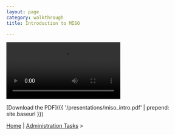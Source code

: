 ```yaml
---
layout: page
category: walkthrough
title: Introduction to MISO

---
```



<video controls>
    <source src="presentations/miso_intro.mp4" type="video/mp4">
</video>

[Download the PDF]({{ '/presentations/miso_intro.pdf' | prepend: site.baseurl }})


<a href="index">Home</a> | <a href="tutorial-detailed-admin-tasks">Administration Tasks</a> >
